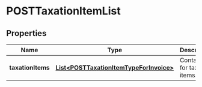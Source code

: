 

# POSTTaxationItemList


## Properties

| Name | Type | Description | Notes |
|------------ | ------------- | ------------- | -------------|
|**taxationItems** | [**List&lt;POSTTaxationItemTypeForInvoice&gt;**](POSTTaxationItemTypeForInvoice.md) | Container for taxation items.  |  [optional] |



